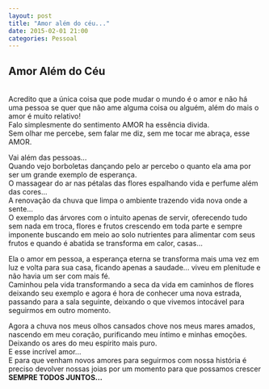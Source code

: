 ```yaml
---
layout: post
title: "Amor além do céu..."
date: 2015-02-01 21:00
categories: Pessoal
---
```


<p class="txt-post">
<h2>Amor Além do Céu</h2>
<br/>
Acredito que a única coisa que pode mudar o mundo é o amor e não há uma pessoa se quer que não ame alguma coisa ou alguém, além do mais o amor é muito relativo!
<br/>
Falo simplesmente do sentimento AMOR ha essência divida.
<br/>
Sem olhar me percebe, sem falar me diz, sem me tocar me abraça, esse AMOR.
</p>

<p class="txt-post">
Vai além das pessoas...
<br/>
Quando vejo borboletas dançando pelo ar percebo o quanto ela ama por ser um grande exemplo de esperança.
<br/>
O massagear do ar nas pétalas das flores espalhando vida e perfume além das cores...
 <br/>
A renovação da chuva que limpa o ambiente trazendo vida nova onde a sente...
 <br/>
O exemplo das árvores com o intuito apenas de servir, oferecendo tudo sem nada em troca, flores e frutos crescendo em toda parte e sempre imponente buscando em meio ao solo nutrientes para alimentar com seus frutos e quando é abatida se transforma em calor, casas...
</p>

<p class="txt-post">
Ela o amor em pessoa, a esperança eterna se transforma mais uma vez em luz e volta para sua casa, ficando apenas a saudade... viveu em plenitude e não havia um ser com mais fé.
<br/>
Caminhou pela vida transformando a seca da vida em caminhos de flores deixando seu exemplo e agora é hora de conhecer uma nova estrada, passando para a sala seguinte, deixando o que vivemos intocável para seguirmos em outro momento.
<br/>
</p>

<p class="txt-post">
Agora a chuva nos meus olhos cansados chove nos meus mares amados, nascendo em meu coração, purificando meu íntimo e minhas emoções. Deixando os ares do meu espírito mais puro.
 <br/>
E esse incrível amor...
 <br/>
E para que venham novos amores para seguirmos com nossa história é preciso devolver nossas joias por um momento para que possamos crescer <b>SEMPRE TODOS JUNTOS... </b>
</p>
<br/>

 <div id="disqus_thread"></div>
 